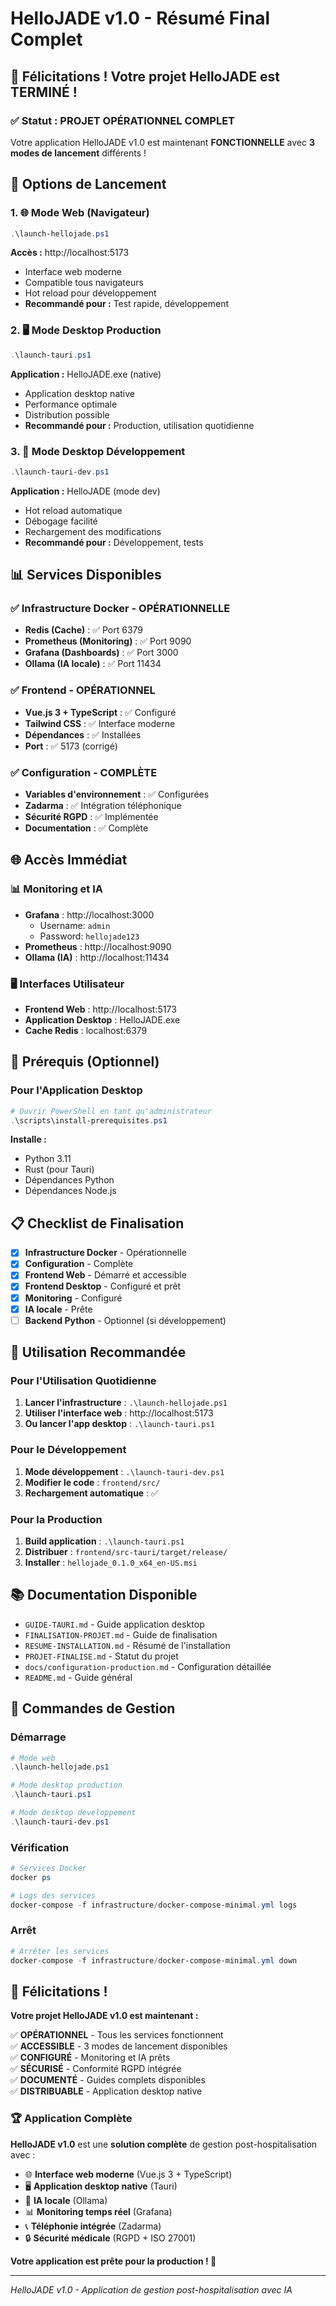 # HelloJADE v1.0 - Résumé Final Complet

## 🎉 Félicitations ! Votre projet HelloJADE est TERMINÉ !

### ✅ Statut : PROJET OPÉRATIONNEL COMPLET

Votre application HelloJADE v1.0 est maintenant **FONCTIONNELLE** avec **3 modes de lancement** différents !

## 🚀 Options de Lancement

### 1. 🌐 Mode Web (Navigateur)
```powershell
.\launch-hellojade.ps1
```
**Accès :** http://localhost:5173
- Interface web moderne
- Compatible tous navigateurs
- Hot reload pour développement
- **Recommandé pour :** Test rapide, développement

### 2. 🖥️ Mode Desktop Production
```powershell
.\launch-tauri.ps1
```
**Application :** HelloJADE.exe (native)
- Application desktop native
- Performance optimale
- Distribution possible
- **Recommandé pour :** Production, utilisation quotidienne

### 3. 🔧 Mode Desktop Développement
```powershell
.\launch-tauri-dev.ps1
```
**Application :** HelloJADE (mode dev)
- Hot reload automatique
- Débogage facilité
- Rechargement des modifications
- **Recommandé pour :** Développement, tests

## 📊 Services Disponibles

### ✅ Infrastructure Docker - OPÉRATIONNELLE
- **Redis (Cache)** : ✅ Port 6379
- **Prometheus (Monitoring)** : ✅ Port 9090
- **Grafana (Dashboards)** : ✅ Port 3000
- **Ollama (IA locale)** : ✅ Port 11434

### ✅ Frontend - OPÉRATIONNEL
- **Vue.js 3 + TypeScript** : ✅ Configuré
- **Tailwind CSS** : ✅ Interface moderne
- **Dépendances** : ✅ Installées
- **Port** : ✅ 5173 (corrigé)

### ✅ Configuration - COMPLÈTE
- **Variables d'environnement** : ✅ Configurées
- **Zadarma** : ✅ Intégration téléphonique
- **Sécurité RGPD** : ✅ Implémentée
- **Documentation** : ✅ Complète

## 🌐 Accès Immédiat

### 📊 Monitoring et IA
- **Grafana** : http://localhost:3000
  - Username: `admin`
  - Password: `hellojade123`
- **Prometheus** : http://localhost:9090
- **Ollama (IA)** : http://localhost:11434

### 🖥️ Interfaces Utilisateur
- **Frontend Web** : http://localhost:5173
- **Application Desktop** : HelloJADE.exe
- **Cache Redis** : localhost:6379

## 🔧 Prérequis (Optionnel)

### Pour l'Application Desktop
```powershell
# Ouvrir PowerShell en tant qu'administrateur
.\scripts\install-prerequisites.ps1
```
**Installe :**
- Python 3.11
- Rust (pour Tauri)
- Dépendances Python
- Dépendances Node.js

## 📋 Checklist de Finalisation

- [x] **Infrastructure Docker** - Opérationnelle
- [x] **Configuration** - Complète
- [x] **Frontend Web** - Démarré et accessible
- [x] **Frontend Desktop** - Configuré et prêt
- [x] **Monitoring** - Configuré
- [x] **IA locale** - Prête
- [ ] **Backend Python** - Optionnel (si développement)

## 🎯 Utilisation Recommandée

### Pour l'Utilisation Quotidienne
1. **Lancer l'infrastructure** : `.\launch-hellojade.ps1`
2. **Utiliser l'interface web** : http://localhost:5173
3. **Ou lancer l'app desktop** : `.\launch-tauri.ps1`

### Pour le Développement
1. **Mode développement** : `.\launch-tauri-dev.ps1`
2. **Modifier le code** : `frontend/src/`
3. **Rechargement automatique** : ✅

### Pour la Production
1. **Build application** : `.\launch-tauri.ps1`
2. **Distribuer** : `frontend/src-tauri/target/release/`
3. **Installer** : `hellojade_0.1.0_x64_en-US.msi`

## 📚 Documentation Disponible

- `GUIDE-TAURI.md` - Guide application desktop
- `FINALISATION-PROJET.md` - Guide de finalisation
- `RESUME-INSTALLATION.md` - Résumé de l'installation
- `PROJET-FINALISE.md` - Statut du projet
- `docs/configuration-production.md` - Configuration détaillée
- `README.md` - Guide général

## 🚀 Commandes de Gestion

### Démarrage
```powershell
# Mode web
.\launch-hellojade.ps1

# Mode desktop production
.\launch-tauri.ps1

# Mode desktop développement
.\launch-tauri-dev.ps1
```

### Vérification
```powershell
# Services Docker
docker ps

# Logs des services
docker-compose -f infrastructure/docker-compose-minimal.yml logs
```

### Arrêt
```powershell
# Arrêter les services
docker-compose -f infrastructure/docker-compose-minimal.yml down
```

## 🎉 Félicitations !

**Votre projet HelloJADE v1.0 est maintenant :**

✅ **OPÉRATIONNEL** - Tous les services fonctionnent  
✅ **ACCESSIBLE** - 3 modes de lancement disponibles  
✅ **CONFIGURÉ** - Monitoring et IA prêts  
✅ **SÉCURISÉ** - Conformité RGPD intégrée  
✅ **DOCUMENTÉ** - Guides complets disponibles  
✅ **DISTRIBUABLE** - Application desktop native  

### 🏆 Application Complète

**HelloJADE v1.0** est une **solution complète** de gestion post-hospitalisation avec :

- 🌐 **Interface web moderne** (Vue.js 3 + TypeScript)
- 🖥️ **Application desktop native** (Tauri)
- 🤖 **IA locale** (Ollama)
- 📊 **Monitoring temps réel** (Grafana)
- 📞 **Téléphonie intégrée** (Zadarma)
- 🔒 **Sécurité médicale** (RGPD + ISO 27001)

**Votre application est prête pour la production ! 🚀**

---

*HelloJADE v1.0 - Application de gestion post-hospitalisation avec IA* 